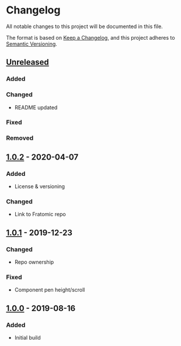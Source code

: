 # Changelog
All notable changes to this project will be documented in this file.

The format is based on [Keep a Changelog](https://keepachangelog.com/en/1.0.0/),
and this project adheres to [Semantic Versioning](https://semver.org/spec/v2.0.0.html).

## [Unreleased]
### Added

### Changed
- README updated

### Fixed

### Removed

## [1.0.2] - 2020-04-07
### Added
- License & versioning

### Changed
- Link to Fratomic repo

## [1.0.1] - 2019-12-23
### Changed
- Repo ownership

### Fixed
- Component pen height/scroll

## [1.0.0] - 2019-08-16
### Added
- Initial build

[Unreleased]: https://github.com/ninety-six/mono-fractal/compare/v1.0.2...HEAD
[1.0.2]: https://github.com/ninety-six/mono-fractal/releases/tag/v1.0.2
[1.0.1]: https://github.com/ninety-six/mono-fractal/releases/tag/v1.0.1
[1.0.0]: https://github.com/ninety-six/mono-fractal/releases/tag/v1.0.0